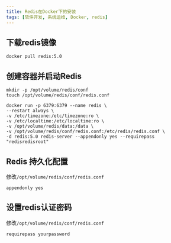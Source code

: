 ```yaml
---
title: Redis在Docker下的安装
tags: [软件开发, 系统运维, Docker, redis]
---
```


## 下载redis镜像

```shell
docker pull redis:5.0
```

## 创建容器并启动Redis

```shell
mkdir -p /opt/volume/redis/conf
touch /opt/volume/redis/conf/redis.conf

docker run -p 6379:6379 --name redis \
--restart always \
-v /etc/timezone:/etc/timezone:ro \
-v /etc/localtime:/etc/localtime:ro \
-v /opt/volume/redis/data:/data \
-v /opt/volume/redis/conf/redis.conf:/etc/redis/redis.conf \
-d redis:5.0 redis-server --appendonly yes --requirepass "redisredisroot"
```

## Redis 持久化配置

修改`/opt/volume/redis/conf/redis.conf`

```
appendonly yes
```

## 设置redis认证密码

修改`/opt/volume/redis/conf/redis.conf`

```
requirepass yourpassword
```